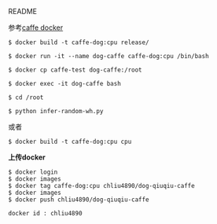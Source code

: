 README

参考[caffe docker](https://github.com/BVLC/caffe/tree/master/docker)

```
$ docker build -t caffe-dog:cpu release/

$ docker run -it --name dog-caffe caffe-dog:cpu /bin/bash

$ docker cp caffe-test dog-caffe:/root

$ docker exec -it dog-caffe bash

$ cd /root 

$ python infer-random-wh.py
```



或者

```
$ docker build -t caffe-dog:cpu cpu
```



**上传docker**

```
$ docker login
$ docker images
$ docker tag caffe-dog:cpu chliu4890/dog-qiuqiu-caffe
$ docker images
$ docker push chliu4890/dog-qiuqiu-caffe

docker id : chliu4890
```

